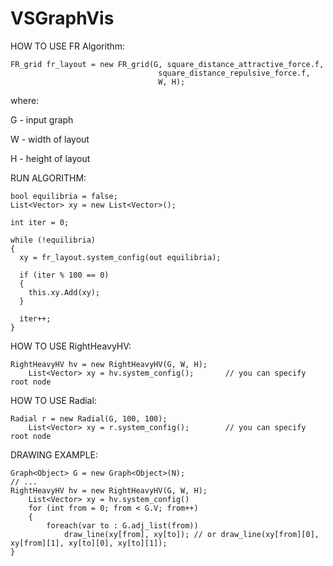 # VSGraphVis
HOW TO USE FR Algorithm:

    FR_grid fr_layout = new FR_grid(G, square_distance_attractive_force.f, 
                                     square_distance_repulsive_force.f, 
                                     W, H);
                                     
where:

  G - input graph

  W - width of layout

  H - height of layout

RUN ALGORITHM:

    bool equilibria = false;
    List<Vector> xy = new List<Vector>();

    int iter = 0;

    while (!equilibria)
    {
      xy = fr_layout.system_config(out equilibria);

      if (iter % 100 == 0)
      {
        this.xy.Add(xy);
      }

      iter++;
    }


HOW TO USE RightHeavyHV:

	RightHeavyHV hv = new RightHeavyHV(G, W, H);
        List<Vector> xy = hv.system_config();		// you can specify root node

HOW TO USE Radial:

	Radial r = new Radial(G, 100, 100);
        List<Vector> xy = r.system_config();		// you can specify root node
        
        
DRAWING EXAMPLE:

	Graph<Object> G = new Graph<Object>(N);
	// ...
	RightHeavyHV hv = new RightHeavyHV(G, W, H);
        List<Vector> xy = hv.system_config()
        for (int from = 0; from < G.V; from++) 
        {
        	foreach(var to : G.adj_list(from))
        		draw_line(xy[from], xy[to]); // or draw_line(xy[from][0], xy[from][1], xy[to][0], xy[to][1]);
	}
